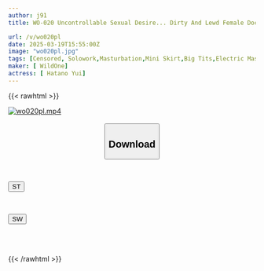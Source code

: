 ```yaml
---
author: j91
title: WO-020 Uncontrollable Sexual Desire... Dirty And Lewd Female Doctor Yui Hatano

url: /v/wo020pl
date: 2025-03-19T15:55:00Z
image: "wo020pl.jpg"
tags: [Censored, Solowork,Masturbation,Mini Skirt,Big Tits,Electric Massager,Female Doctor,Slut,Toy,Sexy	]
maker: [ WildOne]
actress: [ Hatano Yui]
---
```



{{< rawhtml >}}

<div class="video" data-videoid="JW4qBeQkL4TjKd7">
    <a href="javascript:;">
        <img src="/v/wo020pl/wo020pl.jpg" width="WIDTH" height="HEIGHT" alt="wo020pl.mp4" loading="lazy">
    </a>
</div>

<script type="text/javascript" src="https://j91.asia/asset/on-demand-st.js"></script>

<br>
  <link rel="stylesheet" href="https://j91.asia/asset/bs5.css">
  
  <center>
  <button class="btn btn-primary" type="button" data-bs-toggle="collapse" data-bs-target=".multi-collapse" aria-expanded="false" aria-controls="multiCollapseExample1 multiCollapseExample2"><h2>Download</h2></button></center>
</p>
<div class="row">
  <div class="col">
    <div class="collapse multi-collapse" id="multiCollapseExample1">
      <div class="card card-body">
	      	      <br>
<div class="buttons">  
<p><a href="/v/wo020pl/st.html" target="_blank"><button class="btn-hover color-3"><i class="fa fa-download"></i> ST</button></a></p></div>
    </div>
  </div>
</div>
  <div class="col">
    <div class="collapse multi-collapse" id="multiCollapseExample2">
      <div class="card card-body">
	      <br>
<div class="buttons">
<p><a href="/v/wo020pl/sw.html" target="_blank"><button class="btn-hover color-2"><i class="fa fa-download"></i> SW</button></a></p></div>
<br><br>
      </div>
    </div>
  </div>
</div>

{{< /rawhtml >}}